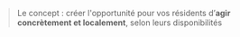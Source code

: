 > Le concept : créer l'opportunité pour vos résidents d’**agir concrètement et localement**, selon leurs disponibilités